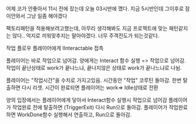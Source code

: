 어제 코가 안좋아서 11시 전에 잤는데 오늘 03시반에 깼다. 지금 5시반인데 그이후로 잠이안와서 그냥 일좀 해야겠다

팩토리패턴을 적용해보려고했는데, 아무리 생각해봐도 지금 프로젝트에 맞는 패턴같지는 않다..
억지로 끼워맞추지는 말아야겠다. 너무 주객전도가 되는것같다.

작업 플로우
플레이어에게 IInteractable 접촉

플레이어는 바로 작업으로 넘어감.
양에게는 Interact 함수 실행 => 작업으로 넘어감.
작업이 끝난상태로 work가 끝나느냐, 끝나지않은 상태로 work가 끝나느냐로 나뉨.

플레이어는 "작업시간"을 수치로 가지고있음. 시간동안 "작업" 코루틴 돌아감. 한번 탈출하면 다시 리셋.
시간이 완료되면 플레이어는 work=> Idle상태로 전환

양의 입장에서는
플레이어에게 닿아서 Interact함수 실행시 작업으로 넘어감
플레이어가 작업완료 전에 탈출하면 (TriggerExit) 다시 Run으로 돌아감.
플레이어가 작업완료하면 WorkDone함수 실행해서 연출하고, Run으로 돌아감.
